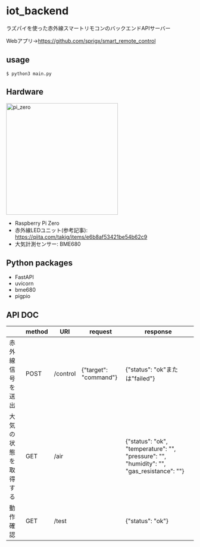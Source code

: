 # iot_backend

ラズパイを使った赤外線スマートリモコンのバックエンドAPIサーバー

Webアプリ→https://github.com/sprigx/smart_remote_control

## usage

```
$ python3 main.py
```

## Hardware
<img width="300" alt="pi_zero" src="https://user-images.githubusercontent.com/46306618/145812585-cf625fe5-1a6a-4661-970e-ef35a1695332.png">

- Raspberry Pi Zero
- 赤外線LEDユニット(参考記事): https://qiita.com/takjg/items/e6b8af53421be54b62c9
- 大気計測センサー: BME680

## Python packages
- FastAPI
- uvicorn
- bme680
- pigpio

## API DOC
|                     | method | URI  | request  | response  |
| ------------------  | ---- | ------- | ------- |------- |
| 赤外線信号を送出     | POST | /control | {"target": "command"} | {"status": "ok"または"failed"}
| 大気の状態を取得する | GET | /air      | |  {"status": "ok", "temperature": "", "pressure": "", "humidity": "", "gas_resistance": ""} |
| 動作確認 | GET | /test      | |  {"status": "ok"} |
